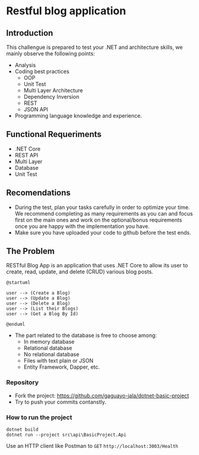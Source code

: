 # Restful blog application

## Introduction

This challengue is prepared to test your .NET and architecture skills, we mainly observe the following points:

- Analysis
- Coding best practices
  - OOP
  - Unit Test
  - Multi Layer Architecture
  - Dependency Inversion
  - REST
  - JSON API
- Programming language knowledge and experience.

## Functional Requeriments

- .NET Core
- REST API 
- Multi Layer
- Database
- Unit Test

## Recomendations

- During the test, plan your tasks carefully in order to optimize your time. We recommend completing as many requirements as you can and focus first on the main ones and work on the optional/bonus requirements once you are happy with the implementation you have.
- Make sure you have uploaded your code to github before the test ends.

## The Problem

RESTful Blog App is an application that uses .NET Core to allow its user to create, read, update, and delete (CRUD) various blog posts.

```
@startuml

user --> (Create a Blog)
user --> (Update a Blog)
user --> (Delete a Blog)
user --> (List their Blogs)
user --> (Get a Blog By Id)

@enduml
```


- The part related to the database is free to choose among:
  - In memory database
  - Relational database
  - No relational database
  - Files with text plain or JSON
  - Entity Framework, Dapper, etc.

### Repository

- Fork the project: https://github.com/gaguayo-jala/dotnet-basic-project
- Try to push your commits contanstly.

### How to run the project

```shell
dotnet build
dotnet run --project src\api\BasicProject.Api
```

Use an HTTP client like Postman to `GET` `http://localhost:3003/Health`
